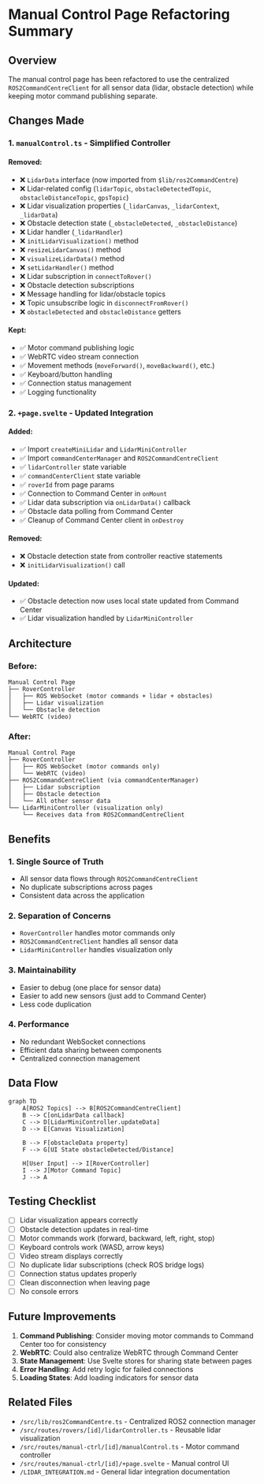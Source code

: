 # Manual Control Page Refactoring Summary

## Overview

The manual control page has been refactored to use the centralized `ROS2CommandCentreClient` for all sensor data (lidar, obstacle detection) while keeping motor command publishing separate.

## Changes Made

### 1. `manualControl.ts` - Simplified Controller

#### Removed:

- ❌ `LidarData` interface (now imported from `$lib/ros2CommandCentre`)
- ❌ Lidar-related config (`lidarTopic`, `obstacleDetectedTopic`, `obstacleDistanceTopic`, `gpsTopic`)
- ❌ Lidar visualization properties (`_lidarCanvas`, `_lidarContext`, `_lidarData`)
- ❌ Obstacle detection state (`_obstacleDetected`, `_obstacleDistance`)
- ❌ Lidar handler (`_lidarHandler`)
- ❌ `initLidarVisualization()` method
- ❌ `resizeLidarCanvas()` method
- ❌ `visualizeLidarData()` method
- ❌ `setLidarHandler()` method
- ❌ Lidar subscription in `connectToRover()`
- ❌ Obstacle detection subscriptions
- ❌ Message handling for lidar/obstacle topics
- ❌ Topic unsubscribe logic in `disconnectFromRover()`
- ❌ `obstacleDetected` and `obstacleDistance` getters

#### Kept:

- ✅ Motor command publishing logic
- ✅ WebRTC video stream connection
- ✅ Movement methods (`moveForward()`, `moveBackward()`, etc.)
- ✅ Keyboard/button handling
- ✅ Connection status management
- ✅ Logging functionality

### 2. `+page.svelte` - Updated Integration

#### Added:

- ✅ Import `createMiniLidar` and `LidarMiniController`
- ✅ Import `commandCenterManager` and `ROS2CommandCentreClient`
- ✅ `lidarController` state variable
- ✅ `commandCenterClient` state variable
- ✅ `roverId` from page params
- ✅ Connection to Command Center in `onMount`
- ✅ Lidar data subscription via `onLidarData()` callback
- ✅ Obstacle data polling from Command Center
- ✅ Cleanup of Command Center client in `onDestroy`

#### Removed:

- ❌ Obstacle detection state from controller reactive statements
- ❌ `initLidarVisualization()` call

#### Updated:

- ✅ Obstacle detection now uses local state updated from Command Center
- ✅ Lidar visualization handled by `LidarMiniController`

## Architecture

### Before:

```
Manual Control Page
├── RoverController
│   ├── ROS WebSocket (motor commands + lidar + obstacles)
│   ├── Lidar visualization
│   └── Obstacle detection
└── WebRTC (video)
```

### After:

```
Manual Control Page
├── RoverController
│   ├── ROS WebSocket (motor commands only)
│   └── WebRTC (video)
├── ROS2CommandCentreClient (via commandCenterManager)
│   ├── Lidar subscription
│   ├── Obstacle detection
│   └── All other sensor data
└── LidarMiniController (visualization only)
    └── Receives data from ROS2CommandCentreClient
```

## Benefits

### 1. **Single Source of Truth**

- All sensor data flows through `ROS2CommandCentreClient`
- No duplicate subscriptions across pages
- Consistent data across the application

### 2. **Separation of Concerns**

- `RoverController` handles motor commands only
- `ROS2CommandCentreClient` handles all sensor data
- `LidarMiniController` handles visualization only

### 3. **Maintainability**

- Easier to debug (one place for sensor data)
- Easier to add new sensors (just add to Command Center)
- Less code duplication

### 4. **Performance**

- No redundant WebSocket connections
- Efficient data sharing between components
- Centralized connection management

## Data Flow

```mermaid
graph TD
    A[ROS2 Topics] --> B[ROS2CommandCentreClient]
    B --> C[onLidarData callback]
    C --> D[LidarMiniController.updateData]
    D --> E[Canvas Visualization]

    B --> F[obstacleData property]
    F --> G[UI State obstacleDetected/Distance]

    H[User Input] --> I[RoverController]
    I --> J[Motor Command Topic]
    J --> A
```

## Testing Checklist

- [ ] Lidar visualization appears correctly
- [ ] Obstacle detection updates in real-time
- [ ] Motor commands work (forward, backward, left, right, stop)
- [ ] Keyboard controls work (WASD, arrow keys)
- [ ] Video stream displays correctly
- [ ] No duplicate lidar subscriptions (check ROS bridge logs)
- [ ] Connection status updates properly
- [ ] Clean disconnection when leaving page
- [ ] No console errors

## Future Improvements

1. **Command Publishing**: Consider moving motor commands to Command Center too for consistency
2. **WebRTC**: Could also centralize WebRTC through Command Center
3. **State Management**: Use Svelte stores for sharing state between pages
4. **Error Handling**: Add retry logic for failed connections
5. **Loading States**: Add loading indicators for sensor data

## Related Files

- `/src/lib/ros2CommandCentre.ts` - Centralized ROS2 connection manager
- `/src/routes/rovers/[id]/lidarController.ts` - Reusable lidar visualization
- `/src/routes/manual-ctrl/[id]/manualControl.ts` - Motor command controller
- `/src/routes/manual-ctrl/[id]/+page.svelte` - Manual control UI
- `/LIDAR_INTEGRATION.md` - General lidar integration documentation
